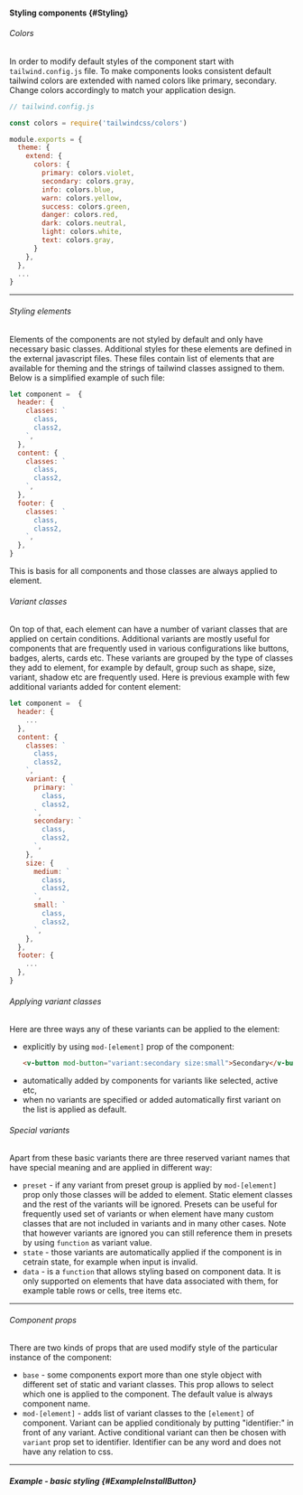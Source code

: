 #### Styling components {#Styling}

###### Colors

In order to modify default styles of the component start with `tailwind.config.js` file. To make components looks consistent default tailwind colors are extended with named colors like primary, secondary. Change colors accordingly to match your application design.

```javascript
// tailwind.config.js

const colors = require('tailwindcss/colors')

module.exports = {
  theme: {
    extend: {
      colors: {
        primary: colors.violet,
        secondary: colors.gray,
        info: colors.blue,
        warn: colors.yellow,
        success: colors.green,
        danger: colors.red,
        dark: colors.neutral,
        light: colors.white,
        text: colors.gray,
      }
    },
  },
  ...
}
```

---

###### Styling elements

Elements of the components are not styled by default and only have necessary basic classes. Additional styles for these elements are defined in the external javascript files.
These files contain list of elements that are available for theming and the strings of tailwind classes assigned to them. Below is a simplified example of such file:

```javascript
let component =  {
  header: {
    classes: `
      class,
      class2,
    `,
  },
  content: {
    classes: `
      class,
      class2,
    `,
  },
  footer: {
    classes: `
      class,
      class2,
    `,
  },
}
```

This is basis for all components and those classes are always applied to element. 

###### Variant classes

On top of that, each element can have a number of variant classes that are applied on certain conditions. Additional variants are mostly useful for components that are frequently used in various configurations like buttons, badges, alerts, cards etc. These variants are grouped by the type of classes they add to element, for example by default, group such as shape, size, variant, shadow etc are frequently used. Here is previous example with few additional variants added for content element:

```javascript
let component =  {
  header: {
    ...
  },
  content: {
    classes: `
      class,
      class2,
    `,
    variant: {
      primary: `
        class,
        class2,
      `,
      secondary: `
        class,
        class2,
      `,
    },
    size: {
      medium: `
        class,
        class2,
      `,
      small: `
        class,
        class2,
      `,
    },
  },
  footer: {
    ...
  },
}
```

###### Applying variant classes

Here are three ways any of these variants can be applied to the element:

- explicitly by using `mod-[element]` prop of the component:
    ```html
    <v-button mod-button="variant:secondary size:small">Secondary</v-button>
    ```
- automatically added by components for variants like selected, active etc,
- when no variants are specified or added automatically first variant on the list is applied as default.

###### Special variants

Apart from these basic variants there are three reserved variant names that have special meaning and are applied in different way:

- `preset` - if any variant from preset group is applied by `mod-[element]` prop only those classes will be added to element. Static element classes and the rest of the variants will be ignored. Presets can be useful for frequently used set of variants or when element have many custom classes that are not included in variants and in many other cases. Note that however variants are ignored you can still reference them in presets by using `function` as variant value.
- `state` - those variants are automatically applied if the component is in cetrain state, for example when input is invalid.
- `data` - is a `function` that allows styling based on component data. It is only supported on elements that have data associated with them, for example table rows or cells, tree items etc.

---

###### Component props

There are two kinds of props that are used modify style of the particular instance of the component:

- `base` - some components export more than one style object with different set of static and variant classes. This prop allows to select which one is applied to the component. The default value is always component name.
- `mod-[element]` - adds list of variant classes to the `[element]` of component. Variant can be applied conditionaly by putting "identifier:" in front of any variant. Active conditional variant can then be chosen with `variant` prop set to identifier. Identifier can be any word and does not have any relation to css.

---

##### Example - basic styling {#ExampleInstallButton}

<example name="ExampleInstallButton"></example>

<example name="ExampleInstallSelect"></example>
